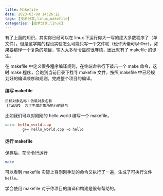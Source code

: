 ```yaml
---
title: Makefile
date: 2023-03-08 14:26:12
tags: [技术分享,linux,makefile]
categories: [技术分享,linux]
---
```




有了上面的知识，其实你已经可以在 linux 下运行你大一写的绝大多数程序了（单文件）。但是这学期的程设实验怎么可能只写一个文件呢（~~也许大佬可以 Orz~~）。如果要编译一个复杂的项目，输入太多命令显然很麻烦，因此就有了 makefile 的诞生。

在 makefile 中定义很多程序编译规则，在终端命令行下敲击一个 make 命令，这时 make 程序，会跑到当前目录下找寻 makefile 文件，按照 makefile 中已经规划好的编译顺序和规则，完成整个项目的编译。
<!-- more -->
#### 编写 makefile

```makefile
目标对象名称：依赖对象名称
【Tab键】 为了生成对象所执行的命令
```

比如我们可以对刚刚的 hello world 编写一个 makefile。

```makefile
main: hello_world.cpp
        g++ hello_world.cpp -o hello
```

#### 运行 makefile

保存后，在命令行运行

```bash
make
```

可以看到 makefile 实际上将刚刚手动的命令又执行了一遍，生成了可执行文件`hello`。

学会使用 makefile 对于你项目的编译和构建是很有帮助的。
